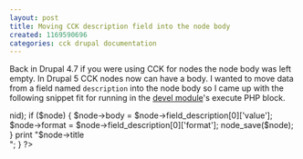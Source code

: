 ```yaml
---
layout: post
title: Moving CCK description field into the node body
created: 1169590696
categories: cck drupal documentation
---
```

Back in Drupal 4.7 if you were using CCK for nodes the node body was left empty. In Drupal 5 CCK nodes now can have a body. I wanted to move data from a field named <code>description</code> into the node body so I came up with the following snippet fit for running in the <a href="http://drupal.org/project/devel">devel module</a>'s execute PHP block.<!--break-->
<?php
$result = db_query("SELECT nid FROM {node} WHERE type = 'content_problem'");
while ($o = db_fetch_object($result)) {
  $node = node_load($o->nid);
  if ($node) {
    $node->body = $node->field_description[0]['value'];
    $node->format = $node->field_description[0]['format'];
    node_save($node);
  }
  print "$node->title<br>";
}
?>
